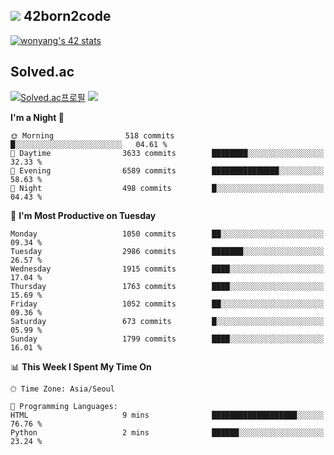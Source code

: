
## <img src="https://img.shields.io/badge/-000000?style=flat&logo=42&logoColor=white"> 42born2code
<!--[![wonyang's 42 stats](https://badge42.vercel.app/api/v2/cl5nhe5b6007809kydha7ht42/stats?cursusId=21&coalitionId=88)](https://profile.intra.42.fr/users/wonyang)-->

[![wonyang's 42 stats](https://badge.mediaplus.ma/starryblue/wonyang?1337Badge=off&UM6P=off)](https://github.com/oakoudad/badge42)

## Solved.ac
[![Solved.ac프로필](http://mazassumnida.wtf/api/v2/generate_badge?boj=bennyws)](https://solved.ac/bennyws)
<a href="https://solved.ac/bennyws"><img src="http://mazandi.herokuapp.com/api?handle=bennyws&theme=cold"/></a>

<!--START_SECTION:waka-->
**I'm a Night 🦉** 

```text
🌞 Morning                518 commits         █░░░░░░░░░░░░░░░░░░░░░░░░   04.61 % 
🌆 Daytime                3633 commits        ████████░░░░░░░░░░░░░░░░░   32.33 % 
🌃 Evening                6589 commits        ███████████████░░░░░░░░░░   58.63 % 
🌙 Night                  498 commits         █░░░░░░░░░░░░░░░░░░░░░░░░   04.43 % 
```
📅 **I'm Most Productive on Tuesday** 

```text
Monday                   1050 commits        ██░░░░░░░░░░░░░░░░░░░░░░░   09.34 % 
Tuesday                  2986 commits        ███████░░░░░░░░░░░░░░░░░░   26.57 % 
Wednesday                1915 commits        ████░░░░░░░░░░░░░░░░░░░░░   17.04 % 
Thursday                 1763 commits        ████░░░░░░░░░░░░░░░░░░░░░   15.69 % 
Friday                   1052 commits        ██░░░░░░░░░░░░░░░░░░░░░░░   09.36 % 
Saturday                 673 commits         █░░░░░░░░░░░░░░░░░░░░░░░░   05.99 % 
Sunday                   1799 commits        ████░░░░░░░░░░░░░░░░░░░░░   16.01 % 
```


📊 **This Week I Spent My Time On** 

```text
🕑︎ Time Zone: Asia/Seoul

💬 Programming Languages: 
HTML                     9 mins              ███████████████████░░░░░░   76.76 % 
Python                   2 mins              ██████░░░░░░░░░░░░░░░░░░░   23.24 % 
```


<!--END_SECTION:waka-->
